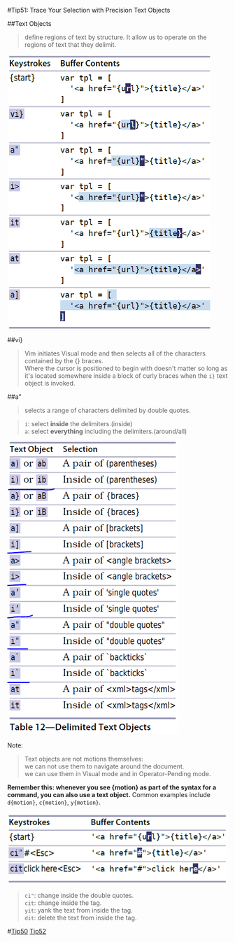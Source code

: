 #Tip51: Trace Your Selection with Precision Text Objects  
  
##Text Objects  
>define regions of text by structure. It allow us to operate on the regions of text that they delimit.  
  
![tip51_1](images/tip51_1.png)  
  
##vi}  
>Vim initiates Visual mode and then selects all of the characters contained by the {} braces.  
>Where the cursor is positioned to begin with doesn't matter so long as it's located somewhere inside a block of curly braces when the `i}` text object is invoked.  
  
##a"  
>selects a range of characters delimited by double quotes.  
  
>`i`: select **inside** the delimiters.(inside)  
>`a`: select **everything** including the delimiters.(around/all)  
  
![tip51_2](images/tip51_2.png)  
  
Note:  
>Text objects are not motions themselves:  
>we can not use them to navigate around the document.  
>we can use them in Visual mode and in Operator-Pending mode.  
  
**Remember this: whenever you see {motion} as part of the syntax for a command, you can also use a text object.** Common examples include `d{motion}`, `c{motion}`, `y{motion}`.  
  
![tip51_3](images/tip51_3.png)  
>`ci"`: change inside the double quotes.  
>`cit`: change inside the tag.  
>`yit`: yank the text from inside the tag.  
>`dit`: delete the text from inside the tag.  
  
#[Tip50](tip50.md) [Tip52](tip52.md)
